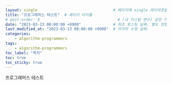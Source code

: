 ```yaml
---
layout: single                                 # 페이지에 single 레이아웃을 적용
title: "프로그래머스 테스트"  # 페이지 타이틀
# post-order: 8                                  # (내 커스텀 변수) 같은 카테고리 내 정렬 순서
date: "2023-03-13 00:00:00 +0900"              # 최초 포스팅 날짜. 별도 정렬 순서가 없으면 이 값으로 정렬됨. 파일명에 기록되어있다면 생략 가능.
last_modified_at: "2023-03-13 00:00:00 +0900"  # 마지막 수정 날짜.
categories:
    - algorithm-programmers
tags:
    - algorithm-programmers
toc_label: "목차"
toc: true
toc_sticky: true
---
```

프로그래머스 테스트
